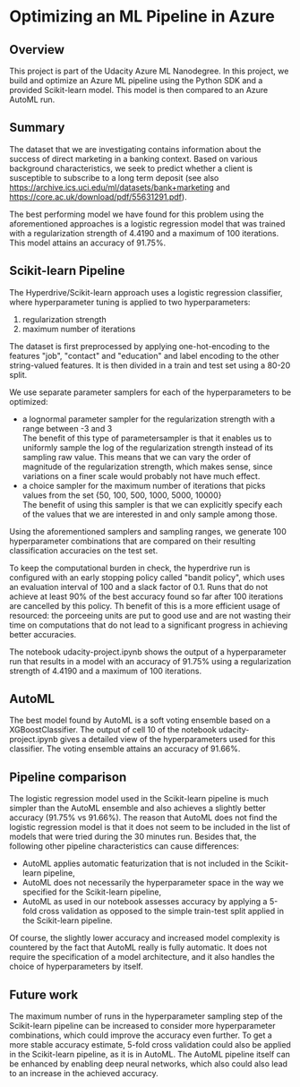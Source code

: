 # Optimizing an ML Pipeline in Azure

## Overview
This project is part of the Udacity Azure ML Nanodegree.
In this project, we build and optimize an Azure ML pipeline using the Python SDK and a provided Scikit-learn model.
This model is then compared to an Azure AutoML run.

## Summary
The dataset that we are investigating contains information about the success of direct marketing in a banking context. Based on various background characteristics, we seek to predict whether a client is susceptible to subscribe to a long term deposit (see also https://archive.ics.uci.edu/ml/datasets/bank+marketing and https://core.ac.uk/download/pdf/55631291.pdf).

The best performing model we have found for this problem using the aforementioned approaches is a logistic regression model that was trained  with a regularization strength of 4.4190 and a maximum of 100 iterations. This model attains an accuracy of 91.75%.

## Scikit-learn Pipeline
The Hyperdrive/Scikit-learn approach uses a logistic regression classifier, where hyperparameter tuning is applied to two hyperparameters:
1. regularization strength
2. maximum number of iterations 

The dataset is first preprocessed by applying one-hot-encoding to the features "job", "contact" and "education" and label encoding to the other string-valued features. It is then divided in a train and test set using a 80-20 split. 

We use separate parameter samplers for each of the hyperparameters to be optimized:
- a lognormal parameter sampler for the regularization strength with a range between -3 and 3 <br/>
The benefit of this type of parametersampler is that it enables us to uniformly sample the log of the regularization strength  instead of its sampling raw value.  This means that we can vary the order of magnitude of the regularization strength, which makes sense, since variations on a finer scale would probably not have much effect.
- a choice sampler for the maximum number of iterations that picks values from the set {50, 100, 500, 1000, 5000, 10000}  <br/>
The benefit of using this sampler is that we can explicitly specify each of the values that we are interested in and only sample among those.

Using the aforementioned samplers and sampling ranges, we generate 100 hyperparameter combinations that are compared on their resulting classification accuracies on the test set.

To keep the computational burden in check, the hyperdrive run is configured with an early stopping policy called "bandit policy", which uses an evaluation interval of 100 and a slack factor of 0.1. Runs that do not achieve at least 90% of the best accuracy found so far after 100 iterations are cancelled by this policy. Th benefit of this is a more efficient usage of resourced: the porceeing units are put to good use and are not wasting their time on computations that do not lead to a significant progress in achieving better accuracies.

The notebook udacity-project.ipynb shows the output of a hyperparameter run that results in a model with an accuracy of 91.75% using a regularization strength of 4.4190 and a maximum of 100 iterations.


## AutoML
The best model found by AutoML is a soft voting ensemble based on a XGBoostClassifier. The output of cell 10 of the notebook udacity-project.ipynb gives a detailed view of the hyperparameters used for this classifier. The voting ensemble attains an accuracy of 91.66%.

## Pipeline comparison
The logistic regression model used in the Scikit-learn pipeline is much simpler than the AutoML ensemble and also achieves a slightly better accuracy (91.75% vs 91.66%). The reason that AutoML does not find the logistic regression model is that it does not seem to be included in the list of models that were tried during the 30 minutes run. Besides that, the following other pipeline characteristics can cause differences:
- AutoML applies automatic featurization that is not included in the Scikit-learn pipeline, 
- AutoML does not necessarily the hyperparameter space in the way we specified for the Scikit-learn pipeline, 
- AutoML as used in our notebook assesses accuracy by applying a 5-fold cross validation as opposed to the simple train-test split applied in the Scikit-learn pipeline.

Of course, the slightly lower accuracy and increased model complexity is countered by the fact that AutoML really is fully automatic. It does not require the specification of a model architecture, and it also handles the choice of hyperparameters by itself.


## Future work
The maximum number of runs in the hyperparameter sampling step of the Scikit-learn pipeline can be increased to consider more hyperparameter combinations, which could improve the accuracy even further. To get a more stable accuracy estimate, 5-fold cross validation could also be applied in the Scikit-learn  pipeline, as it is in AutoML. The AutoML pipeline itself can be enhanced by enabling deep neural networks, which also could also lead to an increase in the achieved accuracy.

